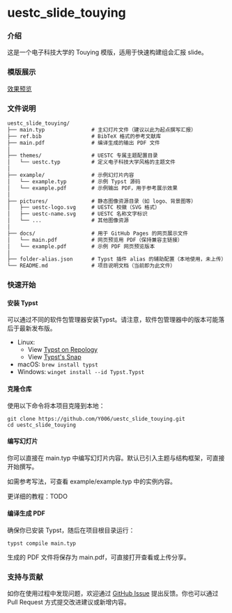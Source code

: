 # uestc_slide_touying
### 介绍
这是一个电子科技大学的 Touying 模版，适用于快速构建组会汇报 slide。
### 模版展示
[效果预览](https://y006.github.io/uestc_slide_touying/main.pdf)
### 文件说明
```txt
uestc_slide_touying/
├── main.typ               # 主幻灯片文件（建议以此为起点撰写汇报）
├── ref.bib                # BibTeX 格式的参考文献库
├── main.pdf               # 编译生成的输出 PDF 文件
│
├── themes/                # UESTC 专属主题配置目录
│   └── uestc.typ          # 定义电子科技大学风格的主题文件
│
├── example/               # 示例幻灯片内容
│   └── example.typ        # 示例 Typst 源码
│   └── example.pdf        # 示例输出 PDF，用于参考展示效果
│
├── pictures/              # 静态图像资源目录（如 logo、背景图等）
│   ├── uestc-logo.svg     # UESTC 校徽（SVG 格式）
│   ├── uestc-name.svg     # UESTC 名称文字标识
│   └── ...                # 其他图像资源
│
├── docs/                  # 用于 GitHub Pages 的网页展示文件
│   └── main.pdf           # 网页预览用 PDF（保持兼容主链接）
│   └── example.pdf        # 示例 PDF 网页预览版本
│
├── folder-alias.json      # Typst 插件 alias 的辅助配置（本地使用，未上传）
└── README.md              # 项目说明文档（当前即为此文件）
```

### 快速开始

#### 安装 Typst

可以通过不同的软件包管理器安装Typst。请注意，软件包管理器中的版本可能落后于最新发布版。
- Linux:
  - View [Typst on Repology](https://repology.org/project/typst/versions)
  - View [Typst's Snap](https://snapcraft.io/typst)
- macOS: `brew install typst`
- Windows: `winget install --id Typst.Typst`

#### 克隆仓库

使用以下命令将本项目克隆到本地：

```
git clone https://github.com/Y006/uestc_slide_touying.git
cd uestc_slide_touying
```

#### 编写幻灯片

你可以直接在 main.typ 中编写幻灯片内容。默认已引入主题与结构框架，可直接开始撰写。

如需参考写法，可查看 example/example.typ 中的实例内容。

更详细的教程：TODO

#### 编译生成 PDF

确保你已安装 Typst，随后在项目根目录运行：

```
typst compile main.typ
```

生成的 PDF 文件将保存为 main.pdf，可直接打开查看或上传分享。

### 支持与贡献

如你在使用过程中发现问题，欢迎通过 [GitHub Issue](https://github.com/Y006/uestc_slide_touying/issues) 提出反馈。你也可以通过 Pull Request 方式提交改进建议或新增内容。
